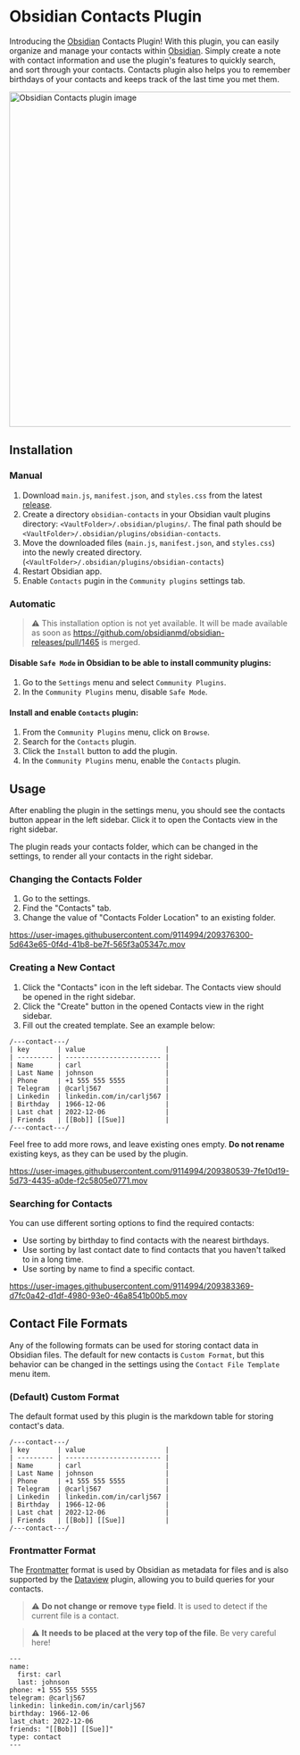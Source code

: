 # Obsidian Contacts Plugin
Introducing the [Obsidian](https://obsidian.md/) Contacts Plugin! With this plugin, you can easily organize and manage your contacts within [Obsidian](https://obsidian.md/). Simply create a note with contact information and use the plugin's features to quickly search, and sort through your contacts. Contacts plugin also helps you to remember birthdays of your contacts and keeps track of the last time you met them.

<img width="600" alt="Obsidian Contacts plugin image" src="https://user-images.githubusercontent.com/9114994/209868806-e4d8c95e-e144-4a7f-8b8f-52f036cd2df8.png">


## Installation

### Manual 
1. Download `main.js`, `manifest.json`, and `styles.css` from the latest [release](https://github.com/vbeskrovnov/obsidian-contacts/releases).
1. Create a directory `obsidian-contacts` in your Obsidian vault plugins directory: `<VaultFolder>/.obsidian/plugins/`. The final path should be `<VaultFolder>/.obsidian/plugins/obsidian-contacts`.
1. Move the downloaded files (`main.js`, `manifest.json`, and `styles.css`) into the newly created directory.(`<VaultFolder>/.obsidian/plugins/obsidian-contacts`)
1. Restart Obsidian app.
1. Enable `Contacts` pugin in the `Community plugins` settings tab.

### Automatic
> :warning: This installation option is not yet available. It will be made available as soon as https://github.com/obsidianmd/obsidian-releases/pull/1465 is merged.

#### Disable `Safe Mode` in Obsidian to be able to install community plugins:
1. Go to the `Settings` menu and select `Community Plugins`.
1. In the `Community Plugins` menu, disable `Safe Mode`.

#### Install and enable `Contacts` plugin:
1. From the `Community Plugins` menu, click on `Browse`.
1. Search for the `Contacts` plugin.
1. Click the `Install` button to add the plugin.
1. In the `Community Plugins` menu, enable the `Contacts` plugin.

## Usage
After enabling the plugin in the settings menu, you should see the contacts button appear in the left sidebar. Click it to open the Contacts view in the right sidebar.

The plugin reads your contacts folder, which can be changed in the settings, to render all your contacts in the right sidebar.

### Changing the Contacts Folder
1. Go to the settings.
1. Find the "Contacts" tab.
1. Change the value of "Contacts Folder Location" to an existing folder.

https://user-images.githubusercontent.com/9114994/209376300-5d643e65-0f4d-41b8-be7f-565f3a05347c.mov

### Creating a New Contact
1. Click the "Contacts" icon in the left sidebar. The Contacts view should be opened in the right sidebar.
1. Click the "Create" button in the opened Contacts view in the right sidebar.
1. Fill out the created template. See an example below:
```
/---contact---/
| key       | value                    |
| --------- | ------------------------ |
| Name      | carl                     |
| Last Name | johnson                  |
| Phone     | +1 555 555 5555          |
| Telegram  | @carlj567                |
| Linkedin  | linkedin.com/in/carlj567 |
| Birthday  | 1966-12-06               |
| Last chat | 2022-12-06               |
| Friends   | [[Bob]] [[Sue]]          |
/---contact---/
```
Feel free to add more rows, and leave existing ones empty. **Do not rename** existing keys, as they can be used by the plugin.

https://user-images.githubusercontent.com/9114994/209380539-7fe10d19-5d73-4435-a0de-f2c5805e0771.mov

### Searching for Сontacts
You can use different sorting options to find the required contacts:
- Use sorting by birthday to find contacts with the nearest birthdays.
- Use sorting by last contact date to find contacts that you haven't talked to in a long time.
- Use sorting by name to find a specific contact.

https://user-images.githubusercontent.com/9114994/209383369-d7fc0a42-d1df-4980-93e0-46a8541b00b5.mov

## Contact File Formats
Any of the following formats can be used for storing contact data in Obsidian files. The default for new contacts is `Custom Format`, but this behavior can be changed in the settings using the `Contact File Template` menu item.

### (Default) Custom Format
The default format used by this plugin is the markdown table for storing contact's data. 
```
/---contact---/
| key       | value                    |
| --------- | ------------------------ |
| Name      | carl                     |
| Last Name | johnson                  |
| Phone     | +1 555 555 5555          |
| Telegram  | @carlj567                |
| Linkedin  | linkedin.com/in/carlj567 |
| Birthday  | 1966-12-06               |
| Last chat | 2022-12-06               |
| Friends   | [[Bob]] [[Sue]]          |
/---contact---/
```

### Frontmatter Format

The [Frontmatter](https://help.obsidian.md/Advanced+topics/YAML+front+matter) format is used by Obsidian as metadata for files and is also supported by the [Dataview](https://github.com/blacksmithgu/obsidian-dataview) plugin, allowing you to build queries for your contacts.

> :warning: **Do not change or remove `type` field**. It is used to detect if the current file is a contact.

> :warning: **It needs to be placed at the very top of the file**. Be very careful here!

```
---
name:
  first: carl
  last: johnson
phone: +1 555 555 5555
telegram: @carlj567 
linkedin: linkedin.com/in/carlj567
birthday: 1966-12-06 
last_chat: 2022-12-06 
friends: "[[Bob]] [[Sue]]"
type: contact
---
```
